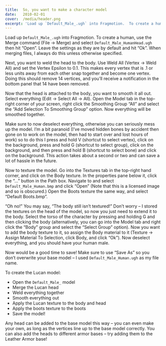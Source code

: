 ```yaml
---
title:  So, you want to make a character model
date:   2010-02-01
cover:  /media/header.png
excerpt: 'Load up `Default_Male_.ugh` into Fragmotion.  To create a human, use the Merge command (File -> Merge) and select `Default_Male_HumanHead.ugh` then hit “Open”.  Leave the settings as they are by default and hit “Ok”.  When merging files, I always do this unless otherwise specified...'
---
```

Load up `Default_Male_.ugh` into Fragmotion.  To create a human, use the Merge command (File -> Merge) and select `Default_Male_HumanHead.ugh` then hit “Open”.  Leave the settings as they are by default and hit “Ok”.  When merging files, I always do this unless otherwise specified.

Next, you want to weld the head to the body.  Use Weld All (Vertex -> Weld All) and set the Vertex Epsilon to 0.1.  This makes every vertex that is .1 or less units away from each other snap together and become one vertex.  Doing this should remove 14 vertices, and you’ll receive a notification in the bottom panel that 14 have been removed.

Now that the head is attached to the body, you want to smooth it all out.  Select everything (Edit -> Select All -> All).  Open the Model tab in the top-right corner of your screen, right click the Smoothing Group “All” and select the “Add Selection To Smoothing Group” option.  Now everything will be smoothed together.

Make sure to now deselect everything, otherwise you can seriously mess up the model.  I’m a bit paranoid (I’ve moved hidden bones by accident then gone on to work on the model, then had to start over and lost hours of work) so to do this I press and hold V (shortcut to select vertex), click on the background, press and hold G (shortcut to select group), click on the background, and then press and hold B (shortcut to select bone) and click on the background.   This action takes about a second or two and can save a lot of hassle in the future.

Now to texture the model.  Go into the Textures tab in the top-right hand corner, and click on the Body texture.   In the properties pane below it, click the “…” button in the Path box.  Navigate to and select `Default_Male_Human.bmp` and click “Open” (Note that this is a licensed image and so is obscured.)   Open the Boots texture the same way, and select “Default Boots.bmp”.

“Oh no!” You may say, “The body still isn’t textured!”  Don’t worry – I stored the textures on the head of the model, so now you just need to extend it to the body.  Select the torso of the character by pressing and holding G and then clicking the body (alternatively, you can go into the Model tab and right click the “Body” group and select the “Select Group” option).  Now you want to add the body texture to it, so assign the Body material to it (Texture -> Assign Material To Selection, click Body, and click “Ok”).  Now deselect everything, and you should have your human male.

Now would be a good time to save!  Make sure to use “Save As” so you don’t overwrite your base model – I used `Default_Male_Human.ugh` as my file name.

To create the Lucan model:

 - Open the `Default_Male_` model
 - Merge the Lucan head
 - Weld everything together
 - Smooth everything out
 - Apply the Lucan texture to the body and head
 - Apply the boots texture to the boots
 - Save the model!

Any head can be added to the base model this way – you can even make your own, as long as the vertices line up to the base model correctly.  You can also add the heads to different armor bases – try adding them to the Leather Armor base!